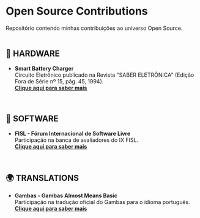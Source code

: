 # Open Source Contributions

Repositório contendo minhas contribuições ao universo Open Source.  
<br>

## :satellite: HARDWARE
* **Smart Battery Charger**  
Circuito Eletrônico publicado na Revista "SABER ELETRÔNICA" (Edição Fora de Série nº 15, pág. 45, 1994).  
**[Clique aqui para saber mais](https://github.com/fermyno/open-source-contributions/tree/main/hardware/smart-battery-charger)**
<br>

## :floppy_disk: SOFTWARE
* **FISL - Fórum Internacional de Software Livre**  
Participação na banca de avaliadores do IX FISL.  
**[Clique aqui para saber mais](https://github.com/fermyno/open-source-contributions/tree/main/software/fisl9)**
<br>

## :earth_africa: TRANSLATIONS
* **Gambas - Gambas Almost Means Basic**  
Participação na tradução oficial do Gambas para o idioma português.  
**[Clique aqui para saber mais](https://github.com/fermyno/open-source-contributions/tree/main/translation/gambas)**
<br>
<br>
